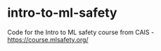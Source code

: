 # intro-to-ml-safety
Code for the Intro to ML safety course from CAIS - https://course.mlsafety.org/
